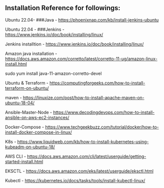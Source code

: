 ## Installation Reference for followings: 

Ubuntu 22.04- ###Java - https://phoenixnap.com/kb/install-jenkins-ubuntu

Ubuntu 22.04 - ###Jenkins - https://www.jenkins.io/doc/book/installing/linux/ 

Jenkins installtion - https://www.jenkins.io/doc/book/installing/linux/

Amazon java installation -https://docs.aws.amazon.com/corretto/latest/corretto-11-ug/amazon-linux-install.html

sudo yum install java-11-amazon-corretto-devel


Ubuntu & Terraform - https://computingforgeeks.com/how-to-install-terraform-on-ubuntu/


maven - https://linuxize.com/post/how-to-install-apache-maven-on-ubuntu-18-04/


Ansible-Master-Node - https://www.decodingdevops.com/how-to-install-ansible-on-aws-ec2-instances/

Docker-Compose - https://www.techgeekbuzz.com/tutorial/docker/how-to-install-docker-compose-in-linux/

K8s - https://www.liquidweb.com/kb/how-to-install-kubernetes-using-kubeadm-on-ubuntu-18/ 


AWS CLI - https://docs.aws.amazon.com/cli/latest/userguide/getting-started-install.html

EKSCTL - https://docs.aws.amazon.com/eks/latest/userguide/eksctl.html

Kubectl - https://kubernetes.io/docs/tasks/tools/install-kubectl-linux/
